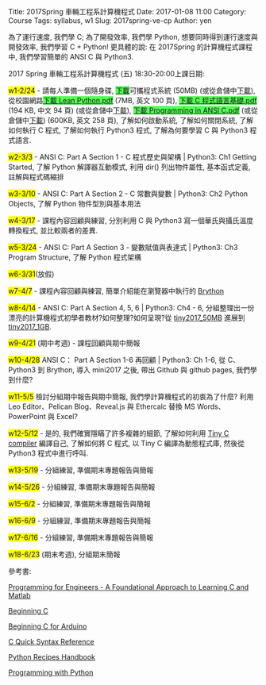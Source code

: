 Title: 2017Spring 車輛工程系計算機程式
Date: 2017-01-08 11:00
Category: Course
Tags: syllabus, w1
Slug: 2017spring-ve-cp
Author: yen

為了運行速度, 我們學 C; 為了開發效率, 我們學 Python, 想要同時得到運行速度與開發效率, 我們學習 C + Python! 更具體的說: 在 2017Spring 的計算機程式課程中, 我們學習簡單的 ANSI C 與 Python3.

<!-- PELICAN_END_SUMMARY -->

2017 Spring 車輛工程系計算機程式 (五) 18:30-20:00上課日期:

<span style="background-color: #ffff00">w1-2/24</span> - 請每人準備一個隨身碟, <span style="background-color: #55ff55"><a href="http://service.mde.tw/public/tiny2017_50MB.7z">下載</a></span>可攜程式系統 (50MB) (或從倉儲中<a href="./../data/tiny2017.7z">下載</a>), 從校園網路<span style="background-color: #55ff55"><a href="http://link.springer.com/book/10.1007/978-1-4842-2385-7">下載 Lean Python.pdf</a></span> (7MB, 英文 100 頁), <span style="background-color: #55ff55"><a href="http://service.mde.tw/public/jsliu_c_programming.pdf">下載 C 程式語言基礎.pdf</a></span> (194 KB, 中文 94 頁) (或從倉儲中<a href="./../data/jsliu_c_programming.pdf">下載</a>), <span style="background-color: #55ff55"><a href="http://service.mde.tw/public/Programming-in-ANSI-C.pdf">下載 Programming in ANSI C.pdf</a></span> (或從倉儲中<a href="./../data/Programming-in-ANSI-C.pdf">下載</a>) (600KB, 英文 258 頁), 了解如何啟動系統, 了解如何關閉系統, 了解如何執行 C 程式, 了解如何執行 Python3 程式, 了解為何要學習 C 與 Python3 程式語言.

<span style="background-color: #ffff00">w2-3/3</span> - ANSI C: Part A Section 1 - C 程式歷史與架構 | Python3: Ch1 Getting Started, 了解 Python 解譯器互動模式, 利用 dir() 列出物件屬性, 基本函式定義, 註解與程式碼縮排

<span style="background-color: #ffff00">w3-3/10</span> - ANSI C: Part A Section 2 - C 常數與變數 | Python3: Ch2 Python Objects, 了解 Python 物件型別與基本用法

<span style="background-color: #ffff00">w4-3/17</span> - 課程內容回顧與練習, 分別利用 C 與 Python3 寫一個華氏與攝氏溫度轉換程式, 並比較兩者的差異.

<span style="background-color: #ffff00">w5-3/24</span> - ANSI C: Part A Section 3 - 變數賦值與表達式 | Python3: Ch3 Program Structure, 了解 Python 程式架構

<span style="background-color: #ffff00">w6-3/31</span>(放假)

<span style="background-color: #ffff00">w7-4/7</span> - 課程內容回顧與練習, 簡單介紹能在瀏覽器中執行的 <a href="https://brython.info/">Brython</a>

<span style="background-color: #ffff00">w8-4/14</span> - ANSI C: Part A Section 4, 5, 6 | Python3: Ch4 - 6, 分組整理出一份漂亮的計算機程式初學者教材?如何整理?如何呈現?從 <a href="http://service.mde.tw/public/tiny2017_50MB.7z">tiny2017_50MB</a> 進展到 <a href="http://service.mde.tw/public/tiny2017_1GB.7z">tiny2017_1GB</a>.

<span style="background-color: #ffff00">w9-4/21</span> (期中考週) - 課程回顧與期中簡報

<span style="background-color: #ffff00">w10-4/28</span> ANSI C： Part A Section 1-6 再回顧 | Python3: Ch 1-6, 從 C、Python3 到 Brython, 導入 mini2017 之後, 帶出 Github 與 github pages, 我們學到什麼?

<span style="background-color: #ffff00">w11-5/5</span> 檢討分組期中報告與期中簡報, 我們學計算機程式的初衷為了什麼? 利用 Leo Editor、Pelican Blog、Reveal.js 與 Ethercalc 替換 MS Words、PowerPoint 與 Excel?

<span style="background-color: #ffff00">w12-5/12</span> - 是的, 我們確實隱瞞了許多複雜的細節, 了解如何利用 <a href="http://bellard.org/tcc/">Tiny C compiler</a> 編譯自己, 了解如何將 C 程式, 以 Tiny C 編譯為動態程式庫, 然後從 Python3 程式中進行呼叫.

<span style="background-color: #ffff00">w13-5/19</span> - 分組練習, 準備期末專題報告與簡報

<span style="background-color: #ffff00">w14-5/26</span> - 分組練習, 準備期末專題報告與簡報

<span style="background-color: #ffff00">w15-6/2</span> - 分組練習, 準備期末專題報告與簡報

<span style="background-color: #ffff00">w16-6/9</span> - 分組練習, 準備期末專題報告與簡報

<span style="background-color: #ffff00">w17-6/16</span> - 分組練習, 準備期末專題報告與簡報

<span style="background-color: #ffff00">w18-6/23</span> (期末考週), 分組期末簡報

參考書: 

<a href="http://link.springer.com/book/10.1007/978-3-642-23303-6">Programming for Engineers - A Foundational Approach to Learning C and Matlab</a>

<a href="http://link.springer.com/book/10.1007/978-1-4302-0657-6">Beginning C</a>

<a href="http://link.springer.com/book/10.1007/978-1-4302-4777-7">Beginning C for Arduino</a>

<a href="http://link.springer.com/book/10.1007/978-1-4302-6500-9">C Quick Syntax Reference</a>

<a href="http://link.springer.com/book/10.1007/978-1-4842-0241-8">Python Recipes Handbook</a>

<a href="http://link.springer.com/book/10.1007/978-981-10-3277-6">Programming with Python</a>